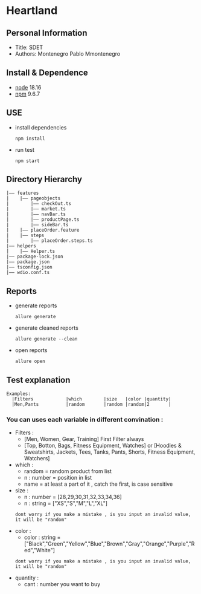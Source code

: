 Heartland
===

## Personal Information
- Title:  SDET 
- Authors:  Montenegro Pablo Mmontenegro

## Install & Dependence
- [node](https://nodejs.dev/en/learn/how-to-install-nodejs/) 18.16
- [npm](https://docs.npmjs.com/downloading-and-installing-node-js-and-npm) 9.6.7


## USE
- install dependencies
  ```
  npm install 
  ```
- run test
  ```
  npm start
  ```


## Directory Hierarchy
```
|—— features
|    |—— pageobjects
|        |—— checkOut.ts
|        |—— market.ts
|        |—— navBar.ts
|        |—— productPage.ts
|        |—— sideBar.ts
|    |—— placeOrder.feature
|    |—— steps
|        |—— placeOrder.steps.ts
|—— helpers
|    |—— Helper.ts
|—— package-lock.json
|—— package.json
|—— tsconfig.json
|—— wdio.conf.ts
```

## Reports
- generate reports
  ```
  allure generate
  ```
- generate cleaned reports
  ```
  allure generate --clean
  ```
- open reports
  ```
  allure open
  ```

## Test explanation

    Examples:
      |Filters            |which        |size   |color |quantity|
      |Men,Pants          |random       |random |random|2       |

### You can uses each variable in different convination :
* Filters :
    * [Men, Women, Gear, Training] First Filter always  
    * [Top, Botton, Bags, Fitness Equipment, Watches] or 
      [Hoodies & Sweatshirts, Jackets, Tees, Tanks, Pants, Shorts, Fitness Equipment, Watchers]
* which :
    * random = random product from list
    * n : number = position in list
    * name = at least a part of it , catch the first, is case sensitive
* size :
    * n : number = [28,29,30,31,32,33,34,36]
    * n : string = ["XS","S","M","L","XL"]
    ```
    dont worry if you make a mistake , is you input an invalid value, it will be "random"
* color : 
    * color : string =  ["Black","Green","Yellow","Blue","Brown","Gray","Orange","Purple","Red","White"]
    ```
    dont worry if you make a mistake , is you input an invalid value, it will be "random"
* quantity : 
    * cant : number you want to buy 


